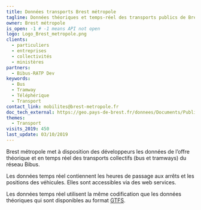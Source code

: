 ```yaml
---
title: Données transports Brest métropole
tagline: Données théoriques et temps-réel des transports publics de Brest métropole
owner: Brest métropole
is_open: -1 # -1 means API not open
logo: Logo_Brest_metropole.png
clients:
  - particuliers
  - entreprises
  - collectivités
  - ministères
partners:
  - Bibus-RATP Dev
keywords:
  - Bus
  - Tramway
  - Téléphérique
  - Transport
contact_link: mobilites@brest-metropole.fr
doc_tech_external: https://geo.pays-de-brest.fr/donnees/Documents/Public/DocWebServicesTransport.pdf
themes:
  - Transport
visits_2019: 450
last_update: 03/10/2019
---
```


Brest métropole met à disposition des développeurs les données de l’offre théorique et en temps réel des transports collectifs (bus et tramways) du réseau Bibus.

Les données temps réel contiennent les heures de passage aux arrêts et les positions des véhicules. Elles sont accessibles via des web services.

Les données temps réel utilisent la même codification que les données théoriques qui sont disponibles au format [GTFS](https://fr.wikipedia.org/wiki/General_Transit_Feed_Specification).
